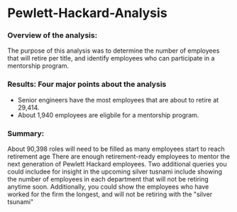 # Pewlett-Hackard-Analysis
### Overview of the analysis: 
The purpose of this analysis was to determine the number of employees that will retire per title, and identify employees who can participate in a mentorship program.


### Results: Four major points about the analysis
- Senior engineers have the most employees that are about to retire at 29,414. 
- About 1,940 employees are eligbile for a mentorship program.


### Summary:  
About 90,398 roles will need to be filled as many employees start to reach retirement age
There are enough retirement-ready employees to mentor the next generation of Pewlett Hackard employees.
Two additional queries you could includee for insight in the upcoming silver tusnami include showing the number of employees in each department that will not be retiring anytime soon. Additionally, you could show the employees who have worked for the firm the longest, and will not be retiring with the "silver tsunami"
